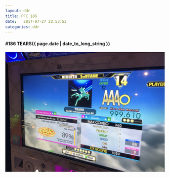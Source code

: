 ```yaml
---
layout: ddr
title: PFC 186
date:   2017-07-27 22:53:53
categories: ddr
---
```


#### **#186** TEARS<span class="pull-right">{{ page.date | date_to_long_string }}</span>
![](/images/pfc/186_TEARS.jpg)
